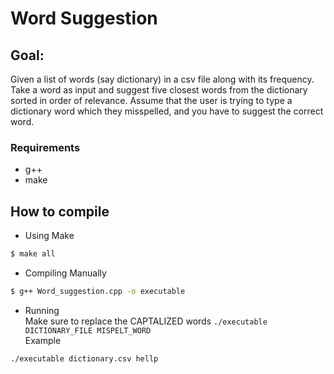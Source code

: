 # Word Suggestion
## Goal: 
Given a list of words (say dictionary) in a csv file along with its frequency. Take a word as
input and suggest five closest words from the dictionary sorted in order of relevance.
Assume that the user is trying to type a dictionary word which they misspelled, and you have to
suggest the correct word.

### Requirements
 - g++
 - make

## How to compile

 - Using Make
 ```bash
 $ make all
 ```

 - Compiling Manually
 ```bash
 $ g++ Word_suggestion.cpp -o executable
 ```

 - Running <br/>
 Make sure to replace the CAPTALIZED words
 `./executable DICTIONARY_FILE MISPELT_WORD` <br/>
 Example
 ```bash
./executable dictionary.csv hellp
 ```

